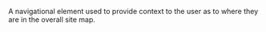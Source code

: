 A navigational element used to provide context to the user as to where they are in the overall site map.
